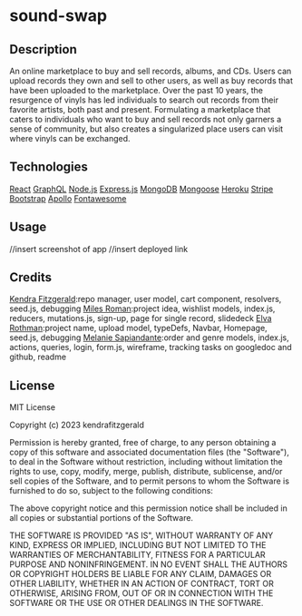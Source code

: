 # sound-swap
## Description
An online marketplace to buy and sell records, albums, and CDs. Users can upload records they own and sell to other users, as well as buy records that have been uploaded to the marketplace. Over the past 10 years, the resurgence of vinyls  has led individuals to search out records from their favorite artists, both past and present. Formulating a marketplace that caters to individuals who want to buy and sell records not only garners a sense of community, but also creates  a singularized place users can visit where vinyls can be exchanged.  

## Technologies 
[React](https://legacy.reactjs.org/docs/getting-started.html)
[GraphQL](https://www.howtographql.com/basics/1-graphql-is-the-better-rest/)
[Node.js](https://coding-boot-camp.github.io/full-stack/nodejs/how-to-install-nodejs)
[Express.js](https://expressjs.com/)
[MongoDB](https://www.mongodb.com/)
[Mongoose](https://www.npmjs.com/package/mongoose)
[Heroku](https://www.heroku.com/what)
[Stripe](https://stripe.com/)
[Bootstrap](https://getbootstrap.com/)
[Apollo](https://www.apollographql.com/docs/apollo-server/v3/)
[Fontawesome](https://fontawesome.com/)

## Usage
//insert screenshot of app 
//insert deployed link 


## Credits
[Kendra Fitzgerald](https://github.com/kendrafitzgerald):repo manager, user model, cart component, resolvers, seed.js, debugging
[Miles Roman](https://github.com/Myroman81):project idea, wishlist models, index.js, reducers, mutations.js, sign-up, page for single record, slidedeck
[Elva Rothman](https://github.com/erothman1):project name, upload model, typeDefs, Navbar, Homepage, seed.js, debugging 
[Melanie Sapiandante](https://github.com/msapiandante):order and genre models, index.js, actions, queries, login, form.js, wireframe, tracking tasks on googledoc and github, readme



## License

MIT License

Copyright (c) 2023 kendrafitzgerald

Permission is hereby granted, free of charge, to any person obtaining a copy
of this software and associated documentation files (the "Software"), to deal
in the Software without restriction, including without limitation the rights
to use, copy, modify, merge, publish, distribute, sublicense, and/or sell
copies of the Software, and to permit persons to whom the Software is
furnished to do so, subject to the following conditions:

The above copyright notice and this permission notice shall be included in all
copies or substantial portions of the Software.

THE SOFTWARE IS PROVIDED "AS IS", WITHOUT WARRANTY OF ANY KIND, EXPRESS OR
IMPLIED, INCLUDING BUT NOT LIMITED TO THE WARRANTIES OF MERCHANTABILITY,
FITNESS FOR A PARTICULAR PURPOSE AND NONINFRINGEMENT. IN NO EVENT SHALL THE
AUTHORS OR COPYRIGHT HOLDERS BE LIABLE FOR ANY CLAIM, DAMAGES OR OTHER
LIABILITY, WHETHER IN AN ACTION OF CONTRACT, TORT OR OTHERWISE, ARISING FROM,
OUT OF OR IN CONNECTION WITH THE SOFTWARE OR THE USE OR OTHER DEALINGS IN THE
SOFTWARE.



